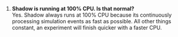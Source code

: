 1. **Shadow is running at 100% CPU. Is that normal?**  
Yes. Shadow always runs at 100% CPU because its continuously processing simulation events as fast as possible. All other things constant, an experiment will finish quicker with a faster CPU.